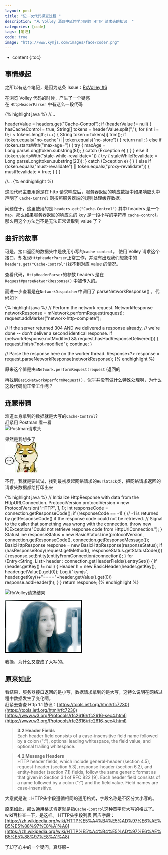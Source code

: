 ```yaml
---
layout: post
title: "记一次代码探查过程 "
description: "从 Volley 源码中延伸学习到的 HTTP 请求头的知识  "
categories: [code]
tags: [笔记]
code: true 
image: "http://www.kymjs.com/images/face/coder.png"
---
```

* content
{:toc}


## 事情缘起  
之所以有这个笔记，是因为这条 Issue：[RxVolley #6](https://github.com/kymjs/RxVolley/issues/6)   

在浏览 Volley 代码的时候，产生了一个疑惑   
在 ```HttpHeaderParser``` 中有这么一段代码   

{% highlight java %} 
//...

headerValue = headers.get("Cache-Control");
if (headerValue != null) {
    hasCacheControl = true;
    String[] tokens = headerValue.split(",");
    for (int i = 0; i < tokens.length; i++) {
        String token = tokens[i].trim();
        if (token.equals("no-cache") || token.equals("no-store")) {
            return null;
        } else if (token.startsWith("max-age=")) {
            try {
                maxAge = Long.parseLong(token.substring(8));
            } catch (Exception e) {
            }
        } else if (token.startsWith("stale-while-revalidate=")) {
            try {
                staleWhileRevalidate = Long.parseLong(token.substring(23));
            } catch (Exception e) {
            }
        } else if (token.equals("must-revalidate") || token.equals("proxy-revalidate")) {
            mustRevalidate = true;
        }
    }
}

//...
{% endhighlight %} 

这段代码主要用途是在 http 请求响应后，服务器返回的响应数据中如果响应头中声明了 ```Cache-Control``` 则按照服务器端的规则处理缓存数据。  

问题在于，这里使用的是 ```headers.get("Cache-Control")``` 其中 headers 是一个 ```Map```，那么如果服务器返回的响应头的 key 是一段小写的字符串 ```cache-control```，那么用这个方法岂不是无法正常读取到 value 了？  

## 曲折的故事 
可是，接口返回的数据头中是使用小写的```cache-control```。 使用 Volley 请求这个接口，却发现```HttpHeaderParser```正常工作，并没有出现我们想象中的```headers.get("Cache-Control")```找不到对应 value 的情况。

查看代码，```HttpHeaderParser```的参数 headers 是在 ```Request#parseNetworkResponse()``` 中被传入的。  

而进一步查看是在```NetworkDispatcher```中调用了 parseNetworkResponse() ，代码如下  

{% highlight java %} 
// Perform the network request.
NetworkResponse networkResponse = mNetwork.performRequest(request);
request.addMarker("network-http-complete");

// If the server returned 304 AND we delivered a response already,
// we're done -- don't deliver a second identical response.
if (networkResponse.notModified && request.hasHadResponseDelivered()) {
    request.finish("not-modified");
    continue;
}

// Parse the response here on the worker thread.
Response<?> response = request.parseNetworkResponse(networkResponse);
{% endhighlight %} 

原来这个值是由```mNetwork.performRequest(request)```返回的  

再找到```BasicNetwork#performRequest()```，似乎并没有做什么特殊处理啊，为什么这段代码能正常工作呢？  

## 连蒙带猜 
难道本身拿到的数据就是大写的```Cache-Control```?  
赶紧用 Postman 看一看  
![Postman请求头](http://kymjs.com/images/blog_image/20160225_1.png)  

果然是我想多了  
![表情3](/images/face/03.jpg)  

不行，我就是要试试，找到最初发起网络请求的```HurlStack```类，把网络请求返回的请求头数据都给打印出来

{% highlight java %} 
// Initialize HttpResponse with data from the HttpURLConnection.
ProtocolVersion protocolVersion = new ProtocolVersion("HTTP", 1, 1);
int responseCode = connection.getResponseCode();
if (responseCode == -1) {
    // -1 is returned by getResponseCode() if the response code could not be retrieved.
    // Signal to the caller that something was wrong with the connection.
    throw new IOException("Could not retrieve response code from HttpUrlConnection.");
}
StatusLine responseStatus = new BasicStatusLine(protocolVersion,
        connection.getResponseCode(), connection.getResponseMessage());
BasicHttpResponse response = new BasicHttpResponse(responseStatus);
if (hasResponseBody(request.getMethod(), responseStatus.getStatusCode())) {
    response.setEntity(entityFromConnection(connection));
}
for (Entry<String, List<String>> header : connection.getHeaderFields().entrySet()) {
    if (header.getKey() != null) {
        Header h = new BasicHeader(header.getKey(), header.getValue().get(0));
        Log.i("kymjs", header.getKey()+"===="+header.getValue().get(0))
        response.addHeader(h);
    }
}
return response;
{% endhighlight %} 

![RxVolley请求结果](http://kymjs.com/images/blog_image/20160225_2.png)  

![表情4](/images/face/04.gif)  

我操，为什么又变成了大写的。  

## 原来如此
看结果，服务器接口返回的是小写，数据请求拿到的是大写，这特么说明在网络过程中数据发生了变化啊。  
赶紧去查查 Http 1.1 协议：[https://tools.ietf.org/html/rfc7230](https://tools.ietf.org/html/rfc7230)  
[https://www.w3.org/Protocols/rfc2616/rfc2616-sec4.html](https://www.w3.org/Protocols/rfc2616/rfc2616-sec4.html)  

>**3.2 Header Fields**  
>Each header field consists of a case-insensitive field name followed by a colon (":"), optional leading whitespace, the field value, and optional trailing whitespace.
   
>**4.2 Message Headers**  
HTTP header fields, which include general-header (section 4.5), request-header (section 5.3), response-header (section 6.2), and entity-header (section 7.1) fields, follow the same generic format as that given in Section 3.1 of RFC 822 [9]. Each header field consists of a name followed by a colon (":") and the field value. Field names are case-insensitive. 

大意就是说：HTTP头字段遵循相同的通用格式，字段名称是不区分大小写的。  

原来如此，那么通用格式肯定就是指```Cache-Control```这种首字母大写的格式了。  
wiki百科查一下，是这样。
HTTP头字段列表 回应字段：[https://zh.wikipedia.org/wiki/HTTP%E5%A4%B4%E5%AD%97%E6%AE%B5%E5%88%97%E8%A1%A8](https://zh.wikipedia.org/wiki/HTTP%E5%A4%B4%E5%AD%97%E6%AE%B5%E5%88%97%E8%A1%A8)  

了却了心中的一个疑问，真舒服~